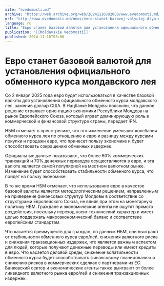 ```yaml
---
site: "evedomosti.md"
archive: "https://web.archive.org/web/20241116082003/www.evedomosti.md/news/evro-stanet-bazovoj-valyutoj-dlya-ustanovleniya-oficialnogo"
url: "http://www.evedomosti.md/news/evro-stanet-bazovoj-valyutoj-dlya-ustanovleniya-oficialnogo"
language: ru
title: "Евро станет базовой валютой для установления официального обменного курса молдавского лея"
publication: '[[Moldavskie Vedomosti]]'
published: 2024-11-16T08:06
---
```


# Евро станет базовой валютой для установления официального обменного курса молдавского лея

Со 2 января 2025 года евро будет использоваться в качестве базовой валюты для установления официального обменного курса молдавского лея, заменив доллар США. В Нацбанке Молдовы пояснили, что данное решение отражает ориентацию экономики Республики Молдова на рынок Европейского Союза, который играет доминирующую роль в коммерческой и финансовой структуре страны, передает IPN.

НБМ отмечает в пресс-релизе, что это изменение уменьшит колебания обменного курса лея по отношению к евро и разницу между курсами покупки и продажи евро, что принесет пользу экономике и будет способствовать сокращению обменных издержек.

Официальные данные показывают, что более 60% коммерческих транзакций и 70% денежных переводов осуществляются в евро, и эта валюта является самой популярной на местном валютном рынке. Изменение будет способствовать стабильности обменного курса, что пойдет на пользу экономике.

В то же время НБМ отмечает, что использование евро в качестве базовой валюты является методологическим решением, направленным на приведение финансовых структур Молдовы в соответствие со структурами Европейского Союза, не влияя при этом на монетарную политику НБМ. Граждане и экономические агенты не ощутят прямого воздействия, поскольку переход носит технический характер и имеет целью поддержать макроэкономический баланс и соответствие европейским стандартам.

Что касается преимуществ для граждан, по данным НБМ, они выиграют от стабильности обменного курса евро/лей, снижения валютного риска и снижения транзакционных издержек, что является важным аспектом для людей, которые получают денежные переводы или имеют кредиты в евро. Что касается деловой среды, снижение волатильности обменного курса будет способствовать финансовому планированию и снижению рисков в коммерческих сделках с партнерами из ЕС. Банковский сектор и экономические агенты также выиграют от более ликвидного валютного рынка евро/лей и снижения транзакционных издержек.